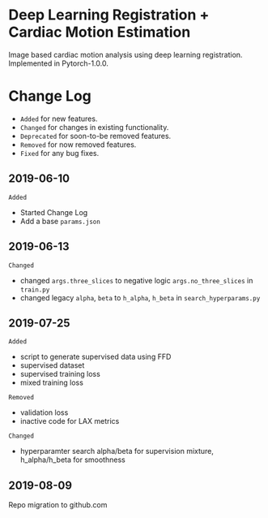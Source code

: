 # Deep Learning Registration + Cardiac Motion Estimation
Image based cardiac motion analysis using deep learning registration.
Implemented in Pytorch-1.0.0.


# Change Log
- `Added` for new features.
- `Changed` for changes in existing functionality.
- `Deprecated` for soon-to-be removed features.
- `Removed` for now removed features.
- `Fixed` for any bug fixes.


## 2019-06-10
`Added`
- Started Change Log
- Add a base `params.json`

## 2019-06-13
`Changed`
- changed `args.three_slices` to negative logic `args.no_three_slices` in `train.py`
- changed legacy `alpha`, `beta` to `h_alpha`, `h_beta` in `search_hyperparams.py`

## 2019-07-25
`Added`
- script to generate supervised data using FFD
- supervised dataset
- supervised training loss
- mixed training loss

`Removed`
- validation loss
- inactive code for LAX metrics

`Changed`
- hyperparamter search alpha/beta for supervision mixture, h_alpha/h_beta for smoothness

## 2019-08-09
Repo migration to github.com
